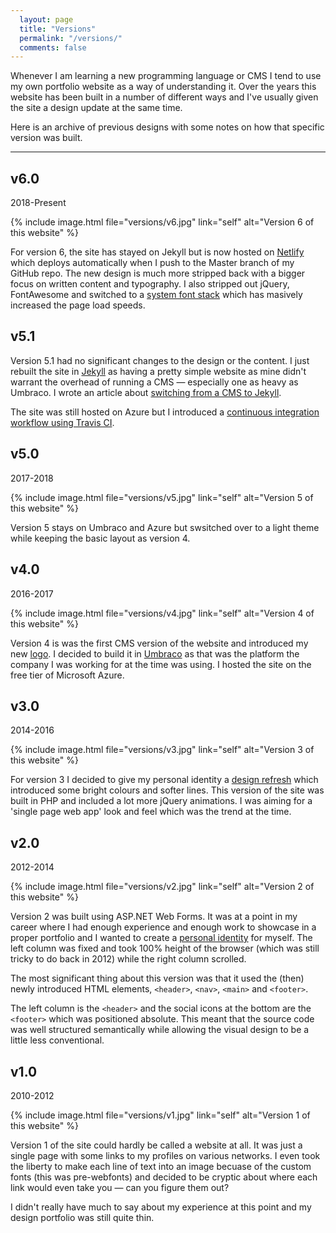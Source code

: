```yaml
---
  layout: page
  title: "Versions"
  permalink: "/versions/"
  comments: false
---
```


Whenever I am learning a new programming language or CMS I tend to use my own portfolio website as a way of understanding it. Over the years this website has been built in a number of different ways and I've usually given the site a design update at the same time.

Here is an archive of previous designs with some notes on how that specific version was built.

---

## v6.0
2018-Present

{% include image.html
  file="versions/v6.jpg" 
  link="self" 
  alt="Version 6 of this website" 
%}

For version 6, the site has stayed on Jekyll but is now hosted on [Netlify](https://www.netlify.com/) which deploys automatically when I push to the Master branch of my GitHub repo. The new design is much more stripped back with a bigger focus on written content and typography. I also stripped out jQuery, FontAwesome and switched to a [system font stack](https://css-tricks.com/snippets/css/system-font-stack/) which has masively increased the page load speeds.

## v5.1

Version 5.1 had no significant changes to the design or the content. I just rebuilt the site in [Jekyll](https://jekyllrb.com/) as having a pretty simple website as mine didn't warrant the overhead of running a CMS &mdash; especially one as heavy as Umbraco. I wrote an article about <a href="{{site.baseurl}}{% link _posts/2017-03-18-switching-from-cms-to-jekyll.md %}">switching from a CMS to Jekyll</a>.

The site was still hosted on Azure but I introduced a <a href="{{site.baseurl}}{% link _posts/2017-04-04-deploying-jekyll-using-travis-ci.md %}">continuous integration workflow using Travis CI</a>.

## v5.0
2017-2018

{% include image.html
  file="versions/v5.jpg" 
  link="self" 
  alt="Version 5 of this website" 
%}

Version 5 stays on Umbraco and Azure but swsitched over to a light theme while keeping the basic layout as version 4.

## v4.0
2016-2017

{% include image.html
  file="versions/v4.jpg" 
  link="self" 
  alt="Version 4 of this website" 
%}

Version 4 is was the first CMS version of the website and introduced my new [logo](https://dribbble.com/shots/2718615-Branding-logo-and-website-refresh-for-2016). I decided to build it in [Umbraco](https://umbraco.com/) as that was the platform the company I was working for at the time was using. I hosted the site on the free tier of Microsoft Azure.

## v3.0
2014-2016

{% include image.html
  file="versions/v3.jpg" 
  link="self" 
  alt="Version 3 of this website" 
%}

For version 3 I decided to give my personal identity a [design refresh](https://dribbble.com/shots/1524996-Personal-Identity-V2) which introduced some bright colours and softer lines. This version of the site was built in PHP and included a lot more jQuery animations. I was aiming for a 'single page web app' look and feel which was the trend at the time.


## v2.0
2012-2014

{% include image.html
  file="versions/v2.jpg" 
  link="self" 
  alt="Version 2 of this website" 
%}

Version 2 was built using ASP.NET Web Forms. It was at a point in my career where I had enough experience and enough work to showcase in a proper portfolio and I wanted to create a [personal identity](https://dribbble.com/shots/775585-Personal-Identity) for myself. The left column was fixed and took 100% height of the browser (which was still tricky to do back in 2012) while the right column scrolled.

The most significant thing about this version was that it used the (then) newly introduced HTML elements, `<header>`, `<nav>`, `<main>` and `<footer>`. 

The left column is the `<header>` and the social icons at the bottom are the `<footer>` which was positioned absolute. This meant that the source code was well structured semantically while allowing the visual design to be a little less conventional.


## v1.0
2010-2012

{% include image.html
  file="versions/v1.jpg" 
  link="self" 
  alt="Version 1 of this website" 
%}

Version 1 of the site could hardly be called a website at all. It was just a single page with some links to my profiles on various networks. I even took the liberty to make each line of text into an image becuase of the custom fonts (this was pre-webfonts) and decided to be cryptic about where each link would even take you &mdash; can you figure them out?

I didn't really have much to say about my experience at this point and my design portfolio was still quite thin.
